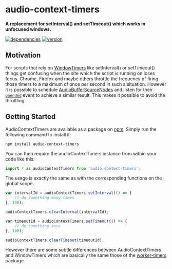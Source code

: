 # audio-context-timers

**A replacement for setInterval() and setTimeout() which works in unfocused windows.**

[![dependencies](https://img.shields.io/david/chrisguttandin/audio-context-timers.svg?style=flat-square)](https://github.com/chrisguttandin/audio-context-timers/network/dependencies)
[![version](https://img.shields.io/npm/v/audio-context-timers.svg?style=flat-square)](https://www.npmjs.com/package/audio-context-timers)

## Motivation

For scripts that rely on [WindowTimers](http://www.w3.org/TR/html5/webappapis.html#timers) like
setInterval() or setTimeout() things get confusing when the site which the script is running on
loses focus. Chrome, Firefox and maybe others throttle the frequency of firing those timers to a
maximum of once per second in such a situation. However it is possible to schedule
[AudioBufferSourceNodes](https://webaudio.github.io/web-audio-api/#AudioBufferSourceNode) and listen
for their
[`onended`](https://webaudio.github.io/web-audio-api/#widl-AudioScheduledSourceNode-onended) event
to achieve a similar result. This makes it possible to avoid the throttling.

## Getting Started

AudioContextTimers are available as a package on
[npm](https://www.npmjs.org/package/audio-context-timers). Simply run the following command to
install it:

```shell
npm install audio-context-timers
```

You can then require the audioContextTimers instance from within your code like this:

```js
import * as audioContextTimers from 'audio-context-timers';
```

The usage is exactly the same as with the corresponding functions on the global scope.

```js
var intervalId = audioContextTimers.setInterval(() => {
    // do something many times
}, 100);

audioContextTimers.clearInterval(intervalId);

var timeoutId = audioContextTimers.setTimeout(() => {
    // do something once
}, 100);

audioContextTimers.clearTimeout(timeoutId);
```

However there are some subtle differences between AudioContextTimers and WindowTimers which are
basically the same those of the [worker-timers](https://github.com/chrisguttandin/worker-timers)
package.
